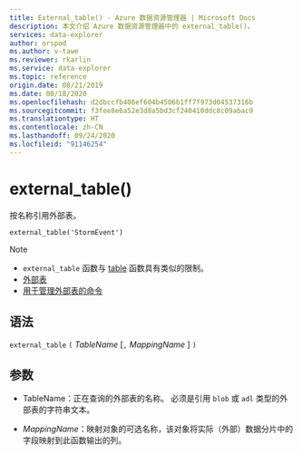 ```yaml
---
title: External_table() - Azure 数据资源管理器 | Microsoft Docs
description: 本文介绍 Azure 数据资源管理器中的 external_table()。
services: data-explorer
author: orspod
ms.author: v-tawe
ms.reviewer: rkarlin
ms.service: data-explorer
ms.topic: reference
origin.date: 08/21/2019
ms.date: 08/18/2020
ms.openlocfilehash: d2dbccfb406ef604b4506b1ff7f973d04537316b
ms.sourcegitcommit: f3fee8e6a52e3d8a5bd3cf240410ddc8c09abac9
ms.translationtype: HT
ms.contentlocale: zh-CN
ms.lasthandoff: 09/24/2020
ms.locfileid: "91146254"
---
```

# <a name="external_table"></a>external_table()

按名称引用外部表。

```kusto
external_table('StormEvent')
```

> [!NOTE]
> * `external_table` 函数与 [table](tablefunction.md) 函数具有类似的限制。
> * [外部表](schema-entities/externaltables.md)
> * [用于管理外部表的命令](../management/external-sql-tables.md)

## <a name="syntax"></a>语法

`external_table` `(` *TableName* [`,` *MappingName* ] `)`

## <a name="arguments"></a>参数

* TableName：正在查询的外部表的名称。
  必须是引用 `blob` 或 `adl` 类型的外部表的字符串文本。 <!-- TODO: Document data formats supported -->

* *MappingName*：映射对象的可选名称，该对象将实际（外部）数据分片中的字段映射到此函数输出的列。
